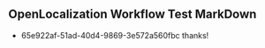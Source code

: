 ## OpenLocalization Workflow Test MarkDown
* 65e922af-51ad-40d4-9869-3e572a560fbc thanks!

<!--HONumber=Aug16_HO3-->


